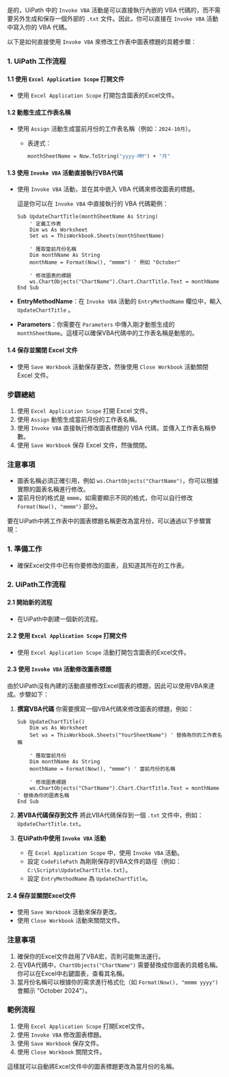 是的，UiPath 中的 `Invoke VBA` 活動是可以直接執行內嵌的 VBA 代碼的，而不需要另外生成和保存一個外部的 `.txt` 文件。因此，你可以直接在 `Invoke VBA` 活動中寫入你的 VBA 代碼。

以下是如何直接使用 `Invoke VBA` 來修改工作表中圖表標題的具體步驟：

### 1. UiPath 工作流程

#### 1.1 使用 `Excel Application Scope` 打開文件
- 使用 `Excel Application Scope` 打開包含圖表的Excel文件。

#### 1.2 動態生成工作表名稱
- 使用 `Assign` 活動生成當前月份的工作表名稱（例如：`2024-10月`）。
  - 表達式：

    ```vb
    monthSheetName = Now.ToString("yyyy-MM") + "月"
    ```

#### 1.3 使用 `Invoke VBA` 活動直接執行VBA代碼
- 使用 `Invoke VBA` 活動，並在其中嵌入 VBA 代碼來修改圖表的標題。
  
  這是你可以在 `Invoke VBA` 中直接執行的 VBA 代碼範例：

  ```vba
  Sub UpdateChartTitle(monthSheetName As String)
      ' 定義工作表
      Dim ws As Worksheet
      Set ws = ThisWorkbook.Sheets(monthSheetName)

      ' 獲取當前月份名稱
      Dim monthName As String
      monthName = Format(Now(), "mmmm") ' 例如 "October"

      ' 修改圖表的標題
      ws.ChartObjects("ChartName").Chart.ChartTitle.Text = monthName
  End Sub
  ```

- **EntryMethodName**：在 `Invoke VBA` 活動的 `EntryMethodName` 欄位中，輸入 `UpdateChartTitle` 。
- **Parameters**：你需要在 `Parameters` 中傳入剛才動態生成的 `monthSheetName`。這樣可以確保VBA代碼中的工作表名稱是動態的。

#### 1.4 保存並關閉 Excel 文件
- 使用 `Save Workbook` 活動保存更改，然後使用 `Close Workbook` 活動關閉 Excel 文件。

### 步驟總結

1. 使用 `Excel Application Scope` 打開 Excel 文件。
2. 使用 `Assign` 動態生成當前月份的工作表名稱。
3. 使用 `Invoke VBA` 直接執行修改圖表標題的 VBA 代碼，並傳入工作表名稱參數。
4. 使用 `Save Workbook` 保存 Excel 文件，然後關閉。

### 注意事項
- 圖表名稱必須正確引用，例如 `ws.ChartObjects("ChartName")`，你可以根據實際的圖表名稱進行修改。
- 當前月份的格式是 `mmmm`，如需要顯示不同的格式，你可以自行修改 `Format(Now(), "mmmm")` 部分。

要在UiPath中將工作表中的圖表標題名稱更改為當月份，可以通過以下步驟實現：

### 1. 準備工作
- 確保Excel文件中已有你要修改的圖表，且知道其所在的工作表。

### 2. UiPath工作流程

#### 2.1 開始新的流程
- 在UiPath中創建一個新的流程。

#### 2.2 使用 `Excel Application Scope` 打開文件
- 使用 `Excel Application Scope` 活動打開包含圖表的Excel文件。

#### 2.3 使用 `Invoke VBA` 活動修改圖表標題
由於UiPath沒有內建的活動直接修改Excel圖表的標題，因此可以使用VBA來達成。步驟如下：

1. **撰寫VBA代碼**
   你需要撰寫一個VBA代碼來修改圖表的標題，例如：

   ```vba
   Sub UpdateChartTitle()
       Dim ws As Worksheet
       Set ws = ThisWorkbook.Sheets("YourSheetName") ' 替換為你的工作表名稱
       
       ' 獲取當前月份
       Dim monthName As String
       monthName = Format(Now(), "mmmm") ' 當前月份的名稱

       ' 修改圖表標題
       ws.ChartObjects("ChartName").Chart.ChartTitle.Text = monthName ' 替換為你的圖表名稱
   End Sub
   ```

2. **將VBA代碼保存到文件**
   將此VBA代碼保存到一個 `.txt` 文件中，例如：`UpdateChartTitle.txt`。

3. **在UiPath中使用 `Invoke VBA` 活動**
   - 在 `Excel Application Scope` 中，使用 `Invoke VBA` 活動。
   - 設定 `CodeFilePath` 為剛剛保存的VBA文件的路徑（例如：`C:\Scripts\UpdateChartTitle.txt`）。
   - 設定 `EntryMethodName` 為 `UpdateChartTitle`。

#### 2.4 保存並關閉Excel文件
- 使用 `Save Workbook` 活動來保存更改。
- 使用 `Close Workbook` 活動來關閉文件。

### 注意事項
1. 確保你的Excel文件啟用了VBA宏，否則可能無法運行。
2. 在VBA代碼中，`ChartObjects("ChartName")` 需要替換成你圖表的具體名稱。你可以在Excel中右鍵圖表，查看其名稱。
3. 當月份名稱可以根據你的需求進行格式化（如 `Format(Now(), "mmmm yyyy")` 會顯示 "October 2024"）。

### 範例流程
1. 使用 `Excel Application Scope` 打開Excel文件。
2. 使用 `Invoke VBA` 修改圖表標題。
3. 使用 `Save Workbook` 保存文件。
4. 使用 `Close Workbook` 關閉文件。

這樣就可以自動將Excel文件中的圖表標題更改為當月份的名稱。